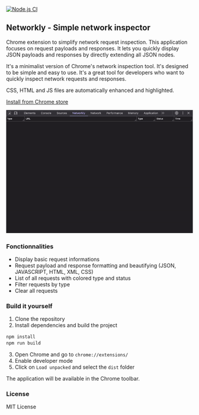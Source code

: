 [![Node.js CI](https://github.com/davidmonnom/networkly/actions/workflows/node.js.yml/badge.svg)](https://github.com/davidmonnom/networkly/actions/workflows/node.js.yml)

## Networkly - Simple network inspector

Chrome extension to simplify network request inspection. This application focuses on request payloads and responses. It lets you quickly display JSON payloads and responses by directly extending all JSON nodes.

It's a minimalist version of Chrome's network inspection tool. It's designed to be simple and easy to use. It's a great tool for developers who want to quickly inspect network requests and responses.

CSS, HTML and JS files are automatically enhanced and highlighted.

[Install from Chrome store](https://chromewebstore.google.com/detail/networkly/cecjokjpmiejeapdeoffnaflpiclhomf)

![image](/preview/preview.gif)

### Fonctionnalities

- Display basic request informations
- Request payload and response formatting and beautifying (JSON, JAVASCRIPT, HTML, XML, CSS)
- List of all requests with colored type and status
- Filter requests by type
- Clear all requests

### Build it yourself

1. Clone the repository
2. Install dependencies and build the project
```bash
npm install
npm run build
```
3. Open Chrome and go to `chrome://extensions/`
4. Enable developer mode
5. Click on `Load unpacked` and select the `dist` folder

The application will be available in the Chrome toolbar.

### License

MIT License
